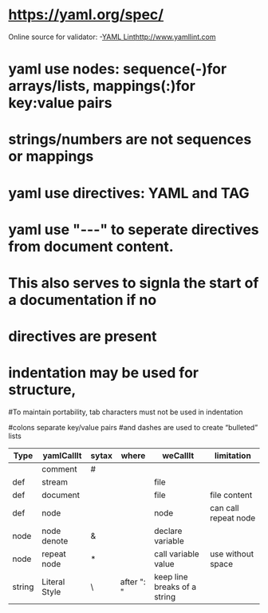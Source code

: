 # https://yaml.org/spec/

Online source for validator:
  -[YAML Lint](http://www.yamllint.com)http://www.yamllint.com
# yaml use nodes: sequence(-)for arrays/lists, mappings(:)for key:value pairs
# strings/numbers are not sequences or mappings

# yaml use directives: YAML and TAG

# yaml use "---" to seperate directives from document content. 

#   This also serves to signla the start of a documentation if no 
#   directives are present

# indentation may be used for structure, 
#To maintain portability, tab characters must not be used in indentation

#colons separate key/value pairs 
#and dashes are used to create “bulleted” lists

|Type      | yamlCallIt           | sytax      | where      | weCallIt  | limitation |
|----      | ----                 | -----      | -----      | --------- | ---------- |
|          | comment              | \#          |            |           |            |
|def       | stream               |            |            |    file   |            |
|def       | document             |            |            |    file   | file content  |
|def       | node                 |            |            |    node   |   can call repeat node     |
|node    | node denote          |   \&        |            |    declare variable |        |
|node    | repeat node           |   \*        |            |    call variable value |    use without space    |
|string    |     Literal Style    |   \\        |    after ": "         |   keep line breaks of a string |        |





